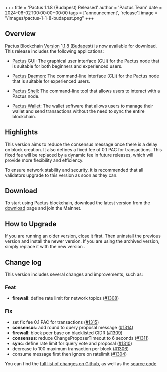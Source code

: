 +++
title = 'Pactus 1.1.8 (Budapest) Released'
author = 'Pactus Team'
date = 2024-06-02T00:00:00+00:00
tags = ['announcement', 'release']
image = "/images/pactus-1-1-8-budapest.png"
+++

## Overview

Pactus Blockchain [Version 1.1.8 (Budapest)](https://github.com/pactus-project/pactus/releases/tag/v1.1.8)
is now available for download.
This release includes the following applications:

- [Pactus GUI](https://docs.pactus.org/get-started/pactus-gui/):
  The graphical user interface (GUI) for the Pactus node that is suitable
  for both beginners and experienced users.

- [Pactus Daemon](https://docs.pactus.org/get-started/pactus-daemon/):
  The command-line interface (CLI) for the Pactus node that is suitable for experienced users.

- [Pactus Shell](https://docs.pactus.org/tutorials/pactus-shell/):
  The command-line tool that allows users to interact with a Pactus node.

- [Pactus Wallet](https://docs.pactus.org/tutorials/pactus-wallet/):
  The wallet software that allows users to manage their wallet and send transactions
  without the need to sync the entire blockchain.

## Highlights

This version aims to reduce the consensus message once there is a delay on block creation.
It also defines a fixed fee of 0.1 PAC for transactions.
This fixed fee will be replaced by a dynamic fee in future releases,
which will provide more flexibility and efficiency.

To ensure network stability and security,
it is recommended that all validators upgrade to this version as soon as they can.

## Download

To start using Pactus blockchain, download the latest version from the [download](/download)
page and join the Mainnet.

## How to Upgrade

If you are running an older version, close it first.
Then uninstall the previous version and install the newer version.
If you are using the archived version, simply replace it with the new version .

## Change log

This version includes several changes and improvements, such as:

### Feat

- **firewall**: define rate limit for network topics ([#1308](https://github.com/pactus-project/pactus/pull/1308))

### Fix

- set fix fee 0.1 PAC for transactions ([#1315](https://github.com/pactus-project/pactus/pull/1315))
- **consensus**: add round to query proposal message ([#1314](https://github.com/pactus-project/pactus/pull/1314))
- **firewall**: block peer base on blacklisted CIDR ([#1309](https://github.com/pactus-project/pactus/pull/1309))
- **consensus**: reduce ChangeProposerTimeout to 6 seconds ([#1311](https://github.com/pactus-project/pactus/pull/1311))
- **sync**: define rate limit for query vote and proposal ([#1310](https://github.com/pactus-project/pactus/pull/1310))
- decrease to 100 maximum transaction per block ([#1306](https://github.com/pactus-project/pactus/pull/1306))
- consume message first then ignore on ratelimit ([#1304](https://github.com/pactus-project/pactus/pull/1304))

You can find the [full list of changes on Github](https://github.com/pactus-project/pactus/compare/v1.1.7...v1.1.8),
as well as the [source code](https://github.com/pactus-project/pactus/releases/tag/v1.1.8)

